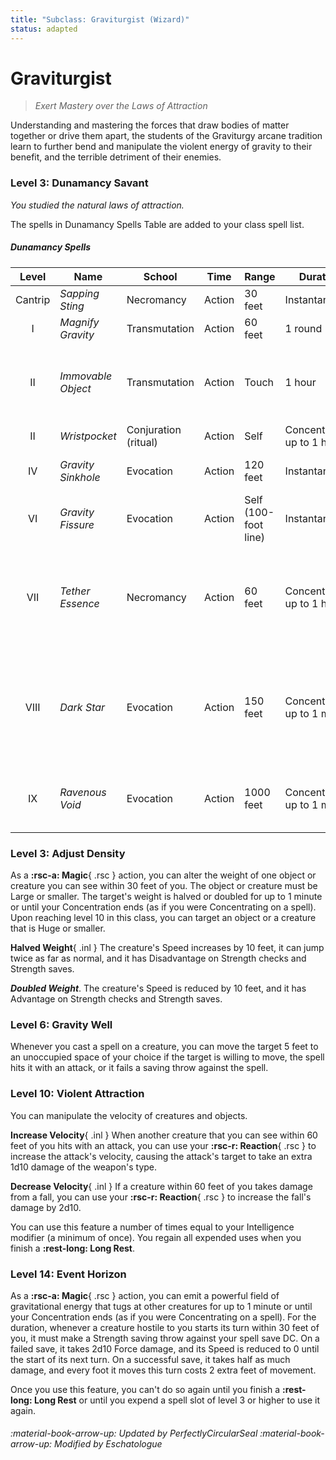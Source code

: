 ```yaml
---
title: "Subclass: Graviturgist (Wizard)"
status: adapted
---
```


<p style="display:none">
Exert Mastery over the Laws of Attraction
</p>

# Graviturgist

> *Exert Mastery over the Laws of Attraction*

Understanding and mastering the forces that draw bodies of matter together or drive them apart, the students of the Graviturgy arcane tradition learn to further bend and manipulate the violent energy of gravity to their benefit, and the terrible detriment of their enemies.

### Level 3: Dunamancy Savant

*You studied the natural laws of attraction.*

The spells in Dunamancy Spells Table are added to your class spell list.

##### Dunamancy Spells

| Level | Name | School | Time | Range | Duration | Components | Source |
|:-:|---|---|---|---|---|---|---|
| Cantrip | *Sapping Sting* | Necromancy | Action | 30 feet | Instantaneous | V, S | EGW |
| I | *Magnify Gravity* | Transmutation | Action | 60 feet | 1 round | V, S | EGW |
| II | *Immovable Object* | Transmutation | Action | Touch | 1 hour | V, S, M (gold dust worth at least 25 gp, which the spell consumes) | EGW |
| II | *Wristpocket* | Conjuration (ritual) | Action | Self | Concentration, up to 1 hour | S | EGW |
| IV | *Gravity Sinkhole* | Evocation | Action | 120 feet | Instantaneous | V, S, M (a black marble) | EGW |
| VI | *Gravity Fissure* | Evocation | Action | Self (100-foot line) | Instantaneous | V, S, M (a fistful of iron filings) | EGW |
| VII | *Tether Essence* | Necromancy | Action | 60 feet | Concentration, up to 1 hour | V, S, M (a spool of platinum cord worth at least 250 GP, which the spell consumes) | EGW |
| VIII | *Dark Star* | Evocation | Action | 150 feet | Concentration, up to 1 minute | V, S, M (a shard of onyx and a drop of the caster's blood, both of which the spell consumes) | EGW |
| IX | *Ravenous Void* | Evocation | Action | 1000 feet | Concentration, up to 1 minute | V, S, M (a small, nine-pointed star made of iron) | EGW |

### Level 3: Adjust Density

As a **:rsc-a: Magic**{ .rsc } action, you can alter the weight of one object or creature you can see within 30 feet of you. The object or creature must be Large or smaller. The target's weight is halved or doubled for up to 1 minute or until your Concentration ends (as if you were Concentrating on a spell). Upon reaching level 10 in this class, you can target an object or a creature that is Huge or smaller.

**Halved Weight**{ .inl } The creature's Speed increases by 10 feet, it can jump twice as far as normal, and it has Disadvantage on Strength checks and Strength saves.

***Doubled Weight***. The creature's Speed is reduced by 10 feet, and it has Advantage on Strength checks and Strength saves.

### Level 6: Gravity Well

Whenever you cast a spell on a creature, you can move the target 5 feet to an unoccupied space of your choice if the target is willing to move, the spell hits it with an attack, or it fails a saving throw against the spell.

### Level 10: Violent Attraction

You can manipulate the velocity of creatures and objects.

**Increase Velocity**{ .inl } When another creature that you can see within 60 feet of you hits with an attack, you can use your **:rsc-r: Reaction**{ .rsc } to increase the attack's velocity, causing the attack's target to take an extra 1d10 damage of the weapon's type.

**Decrease Velocity**{ .inl } If a creature within 60 feet of you takes damage from a fall, you can use your **:rsc-r: Reaction**{ .rsc } to increase the fall's damage by 2d10.

You can use this feature a number of times equal to your Intelligence modifier (a minimum of once). You regain all expended uses when you finish a **:rest-long: Long Rest**.

### Level 14: Event Horizon

As a **:rsc-a: Magic**{ .rsc } action, you can emit a powerful field of gravitational energy that tugs at other creatures for up to 1 minute or until your Concentration ends (as if you were Concentrating on a spell). For the duration, whenever a creature hostile to you starts its turn within 30 feet of you, it must make a Strength saving throw against your spell save DC. On a failed save, it takes 2d10 Force damage, and its Speed is reduced to 0 until the start of its next turn. On a successful save, it takes half as much damage, and every foot it moves this turn costs 2 extra feet of movement.

Once you use this feature, you can't do so again until you finish a **:rest-long: Long Rest** or until you expend a spell slot of level 3 or higher to use it again.

###### :material-book-arrow-up: Updated by *PerfectlyCircularSeal* :material-book-arrow-up: Modified by *Eschatologue*